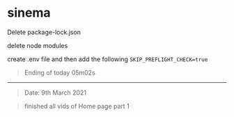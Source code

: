 # sinema

Delete package-lock.json

delete node modules

create .env file and then add 
the following 
`SKIP_PREFLIGHT_CHECK=true`

> Ending of today 05m02s

*************************************************************************************************************

> Date: 9th March 2021 

> finished all vids of Home page part 1